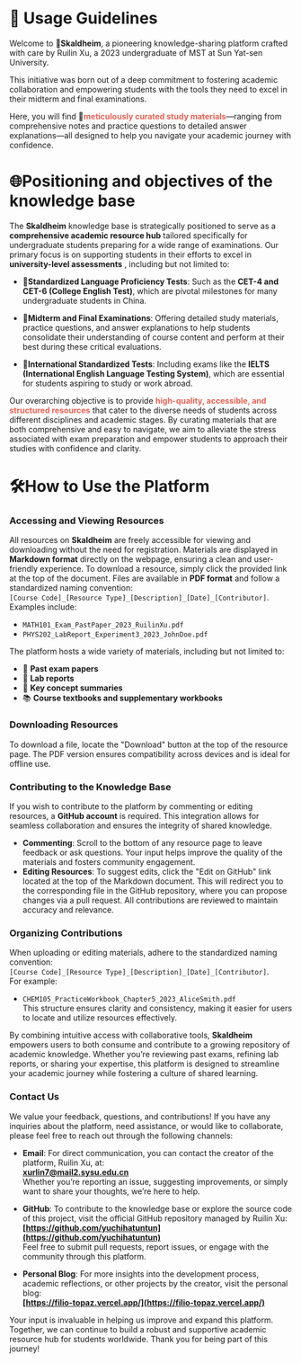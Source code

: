 # 🧭 Usage Guidelines

Welcome to 📔**Skaldheim**, a pioneering knowledge-sharing platform crafted with care by Ruilin Xu, a 2023 undergraduate of MST at Sun Yat-sen University. 

This initiative was born out of a deep commitment to fostering academic collaboration and empowering students with the tools they need to excel in their midterm and final examinations. 

Here, you will find 📕<span style="font-weight:bold; color:rgb(231, 98, 84)">meticulously curated study materials</span>—ranging from comprehensive notes and practice questions to detailed answer explanations—all designed to help you navigate your academic journey with confidence.

# 🌐Positioning and objectives of the knowledge base
The **Skaldheim** knowledge base is strategically positioned to serve as a **comprehensive academic resource hub** tailored specifically for undergraduate students preparing for a wide range of examinations. Our primary focus is on supporting students in their efforts to excel in **university-level assessments** , including but not limited to:

- 📗**Standardized Language Proficiency Tests**: Such as the **CET-4 and CET-6 (College English Test)**, which are pivotal milestones for many undergraduate students in China.

- 📘**Midterm and Final Examinations**: Offering detailed study materials, practice questions, and answer explanations to help students consolidate their understanding of course content and perform at their best during these critical evaluations.

- 📕**International Standardized Tests**: Including exams like the **IELTS (International English Language Testing System)**, which are essential for students aspiring to study or work abroad.

Our overarching objective is to provide <span style="font-weight:bold; color:rgb(231, 98, 84)">high-quality, accessible, and structured resources</span> that cater to the diverse needs of students across different disciplines and academic stages. By curating materials that are both comprehensive and easy to navigate, we aim to alleviate the stress associated with exam preparation and empower students to approach their studies with confidence and clarity.

# 🛠️How to Use the Platform

### Accessing and Viewing Resources
All resources on **Skaldheim** are freely accessible for viewing and downloading without the need for registration. Materials are displayed in **Markdown format** directly on the webpage, ensuring a clean and user-friendly experience. To download a resource, simply click the provided link at the top of the document. Files are available in **PDF format** and follow a standardized naming convention:  
`[Course Code]_[Resource Type]_[Description]_[Date]_[Contributor]`.  
Examples include:  
- `MATH101_Exam_PastPaper_2023_RuilinXu.pdf`  
- `PHYS202_LabReport_Experiment3_2023_JohnDoe.pdf`  

The platform hosts a wide variety of materials, including but not limited to:  
- 📃 **Past exam papers**  
- 🔬 **Lab reports**  
- 📑 **Key concept summaries**  
- 📚 **Course textbooks and supplementary workbooks**  

### Downloading Resources
To download a file, locate the "Download" button at the top of the resource page. The PDF version ensures compatibility across devices and is ideal for offline use.

### Contributing to the Knowledge Base
If you wish to contribute to the platform by commenting or editing resources, a **GitHub account** is required. This integration allows for seamless collaboration and ensures the integrity of shared knowledge.  

- **Commenting**: Scroll to the bottom of any resource page to leave feedback or ask questions. Your input helps improve the quality of the materials and fosters community engagement.  
- **Editing Resources**: To suggest edits, click the "Edit on GitHub" link located at the top of the Markdown document. This will redirect you to the corresponding file in the GitHub repository, where you can propose changes via a pull request. All contributions are reviewed to maintain accuracy and relevance.  

### Organizing Contributions
When uploading or editing materials, adhere to the standardized naming convention:  
`[Course Code]_[Resource Type]_[Description]_[Date]_[Contributor]`.  
For example:  
- `CHEM105_PracticeWorkbook_Chapter5_2023_AliceSmith.pdf`  
This structure ensures clarity and consistency, making it easier for users to locate and utilize resources effectively.

By combining intuitive access with collaborative tools, **Skaldheim** empowers users to both consume and contribute to a growing repository of academic knowledge. Whether you’re reviewing past exams, refining lab reports, or sharing your expertise, this platform is designed to streamline your academic journey while fostering a culture of shared learning.

### Contact Us

We value your feedback, questions, and contributions! If you have any inquiries about the platform, need assistance, or would like to collaborate, please feel free to reach out through the following channels:

- **Email**: For direct communication, you can contact the creator of the platform, Ruilin Xu, at:  
  **[xurlin7@mail2.sysu.edu.cn](mailto:xurlin7@mail2.sysu.edu.cn)**  
  Whether you’re reporting an issue, suggesting improvements, or simply want to share your thoughts, we’re here to help.

- **GitHub**: To contribute to the knowledge base or explore the source code of this project, visit the official GitHub repository managed by Ruilin Xu:  
  **[https://github.com/yuchihatuntun](https://github.com/yuchihatuntun)**  
  Feel free to submit pull requests, report issues, or engage with the community through this platform.

- **Personal Blog**: For more insights into the development process, academic reflections, or other projects by the creator, visit the personal blog:  
  **[https://filio-topaz.vercel.app/](https://filio-topaz.vercel.app/)**  

Your input is invaluable in helping us improve and expand this platform. Together, we can continue to build a robust and supportive academic resource hub for students worldwide. Thank you for being part of this journey!